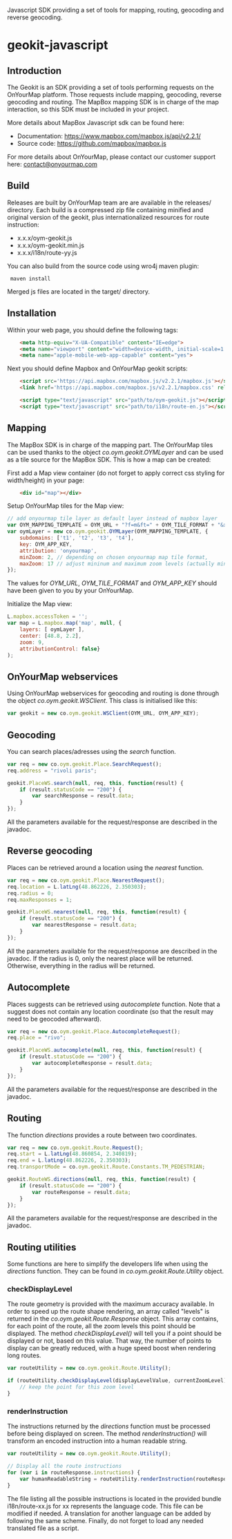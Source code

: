 Javascript SDK providing a set of tools for mapping, routing, geocoding and reverse geocoding.



# geokit-javascript

## Introduction

The Geokit is an SDK providing a set of tools performing requests on the OnYourMap platform. Those requests include mapping, geocoding, reverse geocoding and routing. The MapBox mapping SDK is in charge of the map interaction, so this SDK must be included in your project.

More details about MapBox Javascript sdk can be found here:
- Documentation: https://www.mapbox.com/mapbox.js/api/v2.2.1/
- Source code: https://github.com/mapbox/mapbox.js

For more details about OnYourMap, please contact our customer support here: contact@onyourmap.com


## Build

Releases are built by OnYourMap team are are available in the releases/ directory.
Each build is a compressed zip file containing  minified and original version of the geokit, plus internationalized resources for route instruction:
 - x.x.x/oym-geokit.js
 - x.x.x/oym-geokit.min.js
 - x.x.x/i18n/route-yy.js   
  
You can also build from the source code using wro4j maven plugin:
```command
 maven install
```
Merged js files are located in the target/ directory.

 
## Installation

Within your web page, you should define the following <meta> tags:
```html
	<meta http-equiv="X-UA-Compatible" content="IE=edge">
	<meta name="viewport" content="width=device-width, initial-scale=1.0, user-scalable=no">
	<meta name="apple-mobile-web-app-capable" content="yes">
```

Next you should define Mapbox and OnYourMap geokit scripts:
```html
	<script src='https://api.mapbox.com/mapbox.js/v2.2.1/mapbox.js'></script>
	<link href='https://api.mapbox.com/mapbox.js/v2.2.1/mapbox.css' rel='stylesheet' />

	<script type="text/javascript" src="path/to/oym-geokit.js"></script>
	<script type="text/javascript" src="path/to/i18n/route-en.js"></script>
```

## Mapping

The MapBox SDK is in charge of the mapping part. The OnYourMap tiles can be used thanks to the object *co.oym.geokit.OYMLayer* and can be used as a tile source for the MapBox SDK. This is how a map can be created:

First add a Map view container (do not forget to apply correct css styling for width/height) in your page:

```html
	<div id="map"></div>
```

Setup OnYourMap tiles for the Map view:

```javascript
// add onyourmap tile layer as default layer instead of mapbox layer
var OYM_MAPPING_TEMPLATE = OYM_URL + "?f=m&ft=" + OYM_TILE_FORMAT + "&x={oymX}&y={oymY}&z={oymZ}&key={key}";
var oymLayer = new co.oym.geokit.OYMLayer(OYM_MAPPING_TEMPLATE, {
	subdomains: ['t1', 't2', 't3', 't4'],
	key: OYM_APP_KEY,
	attribution: 'onyourmap',
	minZoom: 2, // depending on chosen onyourmap map tile format, 
	maxZoom: 17 // adjust mininum and maximum zoom levels (actually min = 2 and max = 17)
});
```

The values for *OYM_URL*, *OYM_TILE_FORMAT* and *OYM_APP_KEY* should have been given to you by your OnYourMap.

Initialize the Map view:

```javascript
L.mapbox.accessToken = '';
var map = L.mapbox.map('map', null, {
	layers: [ oymLayer ],
	center: [48.8, 2.2],
	zoom: 9,
	attributionControl: false}
);
```


## OnYourMap webservices		

Using OnYourMap webservices for geocoding and routing is done through the object *co.oym.geokit.WSClient*. This class is initialised like this:

```javascript
var geokit = new co.oym.geokit.WSClient(OYM_URL, OYM_APP_KEY);
```
	
## Geocoding

You can search places/adresses using the *search* function.

```javascript
var req = new co.oym.geokit.Place.SearchRequest();
req.address = "rivoli paris";

geokit.PlaceWS.search(null, req, this, function(result) {
    if (result.statusCode == "200") {
        var searchResponse = result.data; 
    }
});
```

All the parameters available for the request/response are described in the javadoc.


## Reverse geocoding

Places can be retrieved around a location using the *nearest* function.

```javascript
var req = new co.oym.geokit.Place.NearestRequest();
req.location = L.latLng(48.862226, 2.350303);
req.radius = 0;
req.maxResponses = 1;

geokit.PlaceWS.nearest(null, req, this, function(result) {
	if (result.statusCode == "200") {
        var nearestResponse = result.data; 
	}
});
```

All the parameters available for the request/response are described in the javadoc.
If the radius is 0, only the nearest place will be returned. Otherwise, everything in the radius will be returned.


## Autocomplete

Places suggests can be retrieved using *autocomplete* function.
Note that a suggest does not contain any location coordinate (so that the result may need to be geocoded afterward).

```javascript
var req = new co.oym.geokit.Place.AutocompleteRequest();
req.place = "rivo";

geokit.PlaceWS.autocomplete(null, req, this, function(result) {
	if (result.statusCode == "200") {
        var autocompleteResponse = result.data; 
	}
});
```

All the parameters available for the request/response are described in the javadoc.


## Routing

The function *directions* provides a route between two coordinates.

```javascript
var req = new co.oym.geokit.Route.Request();
req.start = L.latLng(48.860854, 2.340819); 
req.end = L.latLng(48.862226, 2.350303); 
req.transportMode = co.oym.geokit.Route.Constants.TM_PEDESTRIAN;

geokit.RouteWS.directions(null, req, this, function(result) {
	if (result.statusCode == "200") {
        var routeResponse = result.data; 
	}
});
```

All the parameters available for the request/response are described in the javadoc.


## Routing utilities

Some functions are here to simplify the developers life when using the *directions* function.
They can be found in *co.oym.geokit.Route.Utility* object.


### checkDisplayLevel

The route geometry is provided with the maximum accuracy available. In order to speed up the route shape rendering, an array called "levels" is returned in the *co.oym.geokit.Route.Response* object. This array contains, for each point of the route, all the zoom levels this point should be displayed. The method *checkDisplayLevel()* will tell you if a point should be displayed or not, based on this value. That way, the number of points to display can be greatly reduced, with a huge speed boost when rendering long routes.

```javascript
var routeUtility = new co.oym.geokit.Route.Utility();

if (routeUtility.checkDisplayLevel(displayLevelValue, currentZoomLevel)) {
	// keep the point for this zoom level
}
```

### renderInstruction

The instructions returned by the *directions* function must be processed before being displayed on screen. The method *renderInstruction()* will transform an encoded instruction into a human readable string.

```javascript
var routeUtility = new co.oym.geokit.Route.Utility();

// Display all the route instructions 
for (var i in routeResponse.instructions) {
	var humanReadableString = routeUtility.renderInstruction(routeResponse.instructions[i], "en");
}
```

The file listing all the possible instructions is located in the provided bundle i18n/route-xx.js for xx represents the language code. 
This file can be modified if needed. A translation for another language can be added by following the same scheme.
Finally, do not forget to load any needed translated file as a script.


	